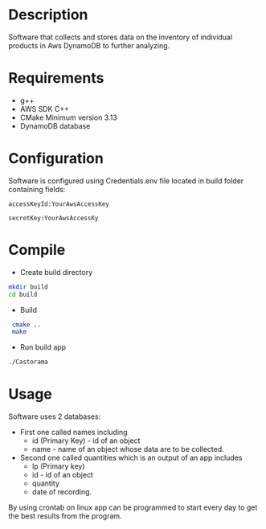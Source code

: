 # Description
Software that collects and stores data on the inventory of individual products in Aws DynamoDB to further analyzing. 
# Requirements
   * g++ 
   * AWS SDK C++ 
   * CMake Minimum version 3.13
   * DynamoDB database
# Configuration
Software is configured using Credentials.env file located in build folder containing fields: 

```accessKeyId:YourAwsAccessKey```

```secretKey:YourAwsAccessKy```
# Compile
 * Create build directory
```bash
mkdir build
cd build
```
* Build 
```bash
 cmake ..
 make 
```
* Run build app
```bash
./Castorama
```
# Usage
Software uses 2 databases:
* First one called names including 
  - id (Primary Key) - id of an object 
  - name - name of an object whose data are to be collected.
* Second one called quantities which is an output of an app includes 
  * lp (Primary key)
  * id - id of an object
  * quantity
  * date of recording.

By using crontab on linux app can be programmed to start every day to get the best results from the program.